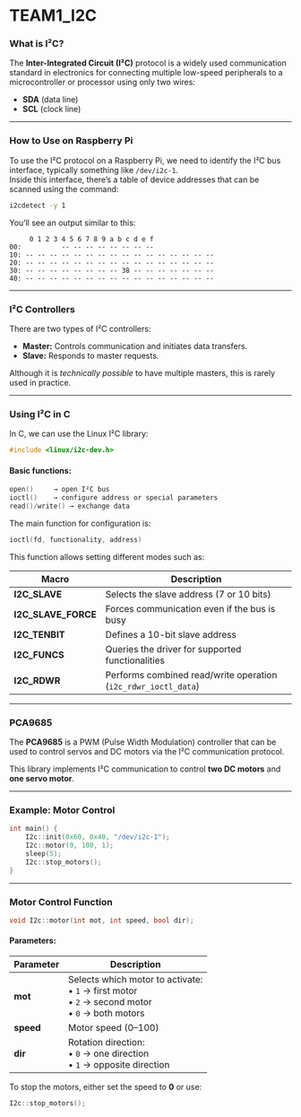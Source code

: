 # TEAM1_I2C

### What is I²C?

The **Inter-Integrated Circuit (I²C)** protocol is a widely used communication standard in electronics for connecting multiple low-speed peripherals to a microcontroller or processor using only two wires:
- **SDA** (data line)  
- **SCL** (clock line)

---

### How to Use on Raspberry Pi

To use the I²C protocol on a Raspberry Pi, we need to identify the I²C bus interface, typically something like `/dev/i2c-1`.  
Inside this interface, there’s a table of device addresses that can be scanned using the command:

```bash
i2cdetect -y 1
```

You’ll see an output similar to this:

```
     0 1 2 3 4 5 6 7 8 9 a b c d e f
00:          -- -- -- -- -- -- -- -- 
10: -- -- -- -- -- -- -- -- -- -- -- -- -- -- -- -- 
20: -- -- -- -- -- -- -- -- -- -- -- -- -- -- -- -- 
30: -- -- -- -- -- -- -- -- 38 -- -- -- -- -- -- -- 
40: -- -- -- -- -- -- -- -- -- -- -- -- -- -- -- -- 
```

---

### I²C Controllers

There are two types of I²C controllers:

- **Master:** Controls communication and initiates data transfers.  
- **Slave:** Responds to master requests.  

Although it is *technically possible* to have multiple masters, this is rarely used in practice.

---

### Using I²C in C

In C, we can use the Linux I²C library:

```c
#include <linux/i2c-dev.h>
```

#### Basic functions:

```c
open()     → open I²C bus
ioctl()    → configure address or special parameters
read()/write() → exchange data
```

The main function for configuration is:

```c
ioctl(fd, functionality, address)
```

This function allows setting different modes such as:

| Macro | Description |
|--------|-------------|
| **I2C_SLAVE** | Selects the slave address (7 or 10 bits) |
| **I2C_SLAVE_FORCE** | Forces communication even if the bus is busy |
| **I2C_TENBIT** | Defines a 10-bit slave address |
| **I2C_FUNCS** | Queries the driver for supported functionalities |
| **I2C_RDWR** | Performs combined read/write operation (`i2c_rdwr_ioctl_data`) |

---

### PCA9685

The **PCA9685** is a PWM (Pulse Width Modulation) controller that can be used to control servos and DC motors via the I²C communication protocol.

This library implements I²C communication to control **two DC motors** and **one servo motor**.

---

### Example: Motor Control

```c
int main() {
    I2c::init(0x60, 0x40, "/dev/i2c-1");
    I2c::motor(0, 100, 1);
    sleep(5);
    I2c::stop_motors();
}
```

---

### Motor Control Function

```c
void I2c::motor(int mot, int speed, bool dir);
```

#### Parameters:

| Parameter | Description |
|------------|-------------|
| **mot** | Selects which motor to activate:<br>• `1` → first motor<br>• `2` → second motor<br>• `0` → both motors |
| **speed** | Motor speed (0–100) |
| **dir** | Rotation direction:<br>• `0` → one direction<br>• `1` → opposite direction |

To stop the motors, either set the speed to **0** or use:

```c
I2c::stop_motors();
```



